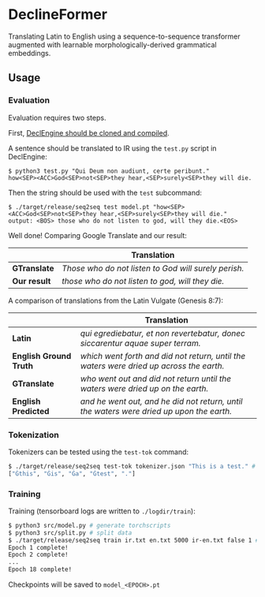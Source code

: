 # DeclineFormer
Translating Latin to English using a sequence-to-sequence transformer augmented with learnable morphologically-derived grammatical embeddings.

## Usage
### Evaluation
Evaluation requires two steps.

First, [DeclEngine should be cloned and compiled](https://github.com/BlueCannonBall/DeclEngine).

A sentence should be translated to IR using the `test.py` script in DeclEngine:
```
$ python3 test.py "Qui Deum non audiunt, certe peribunt."
how<SEP><ACC>God<SEP>not<SEP>they hear,<SEP>surely<SEP>they will die.
```

Then the string should be used with the `test` subcommand:
```
$ ./target/release/seq2seq test model.pt "how<SEP><ACC>God<SEP>not<SEP>they hear,<SEP>surely<SEP>they will die."
output: <BOS> those who do not listen to god, will they die.<EOS>
```

Well done! Comparing Google Translate and our result:

| | Translation |
|---|---|
| **GTranslate** | *Those who do not listen to God will surely perish.* |
| **Our result** | *those who do not listen to god, will they die.* |

A comparison of translations from the Latin Vulgate (Genesis 8:7):

| | Translation |
|---|---|
| **Latin** | *qui egrediebatur, et non revertebatur, donec siccarentur aquae super terram.* |
| **English Ground Truth** | *which went forth and did not return, until the waters were dried up across the earth.* |
| **GTranslate** | *who went out and did not return until the waters were dried up on the earth.* |
| **English Predicted** | *and he went out, and he did not return, until the waters were dried up upon the earth.* |

### Tokenization

Tokenizers can be tested using the `test-tok` command:
```sh
$ ./target/release/seq2seq test-tok tokenizer.json "This is a test." # <tokenizer> <test-sentence>
["Ġthis", "Ġis", "Ġa", "Ġtest", "."]
```
### Training
Training (tensorboard logs are written to `./logdir/train`):
```sh
$ python3 src/model.py # generate torchscripts
$ python3 src/split.py # split data
$ ./target/release/seq2seq train ir.txt en.txt 5000 ir-en.txt false 1 # last parameter is number of hours before quitting
Epoch 1 complete!
Epoch 2 complete!
...
Epoch 18 complete!
```
Checkpoints will be saved to `model_<EPOCH>.pt`
